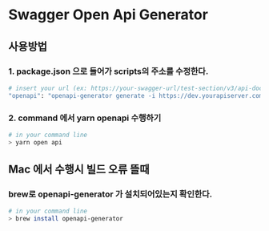 # Swagger Open Api Generator

## 사용방법

### 1. package.json 으로 들어가 scripts의 주소를 수정한다.

```bash
# insert your url (ex: https://your-swagger-url/test-section/v3/api-docs)
"openapi": "openapi-generator generate -i https://dev.yourapiserver.com/openapi.json -g typescript-axios -o ./models -c ./openapi.json --skip-validate-spec"
```

### 2. command 에서 yarn openapi 수행하기

```bash
# in your command line
> yarn open api
```

## Mac 에서 수행시 빌드 오류 뜰때

### brew로 openapi-generator 가 설치되어있는지 확인한다.
```bash
# in your command line
> brew install openapi-generator
```